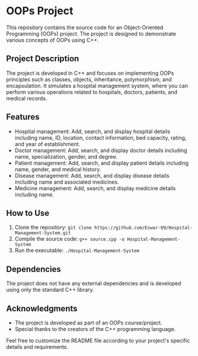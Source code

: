 # OOPs Project

This repository contains the source code for an Object-Oriented Programming (OOPs) project. The project is designed to demonstrate various concepts of OOPs using C++.

## Project Description

The project is developed in C++ and focuses on implementing OOPs principles such as classes, objects, inheritance, polymorphism, and encapsulation. It simulates a hospital management system, where you can perform various operations related to hospitals, doctors, patients, and medical records.

## Features

- Hospital management: Add, search, and display hospital details including name, ID, location, contact information, bed capacity, rating, and year of establishment.
- Doctor management: Add, search, and display doctor details including name, specialization, gender, and degree.
- Patient management: Add, search, and display patient details including name, gender, and medical history.
- Disease management: Add, search, and display disease details including name and associated medicines.
- Medicine management: Add, search, and display medicine details including name.

## How to Use

1. Clone the repository: `git clone https://github.com/Eswar-09/Hospital-Management-System.git` 
2. Compile the source code: `g++ source.cpp -o Hospital-Management-System`
3. Run the executable: `./Hospital-Management-System`

## Dependencies

The project does not have any external dependencies and is developed using only the standard C++ library.

## Acknowledgments

- The project is developed as part of an OOPs course/project.
- Special thanks to the creators of the C++ programming language.

Feel free to customize the README file according to your project's specific details and requirements.
